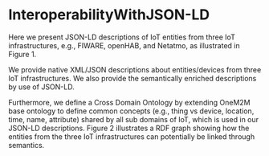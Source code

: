 # InteroperabilityWithJSON-LD
Here we present JSON-LD descriptions of IoT entities from three IoT infrastructures, e.g., FIWARE, openHAB, and Netatmo, as illustrated in Figure 1. 

We provide native XML/JSON descriptions about entities/devices from three IoT infrastructures. We also provide the semantically enriched descriptions by use of JSON-LD.

Furthermore, we define a Cross Domain Ontology by extending OneM2M base ontology to define common concepts (e.g., thing vs device, location, time, name, attribute) shared by all sub domains of IoT, which is used in our JSON-LD descriptions.
Figure 2 illustrates a RDF graph showing how the entities from the three IoT infrastructures can potentially be linked through semantics. 
